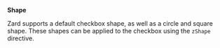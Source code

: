 **Shape**

Zard supports a default checkbox shape, as well as a circle and square shape. These shapes can be applied to the checkbox using the `zShape` directive.
